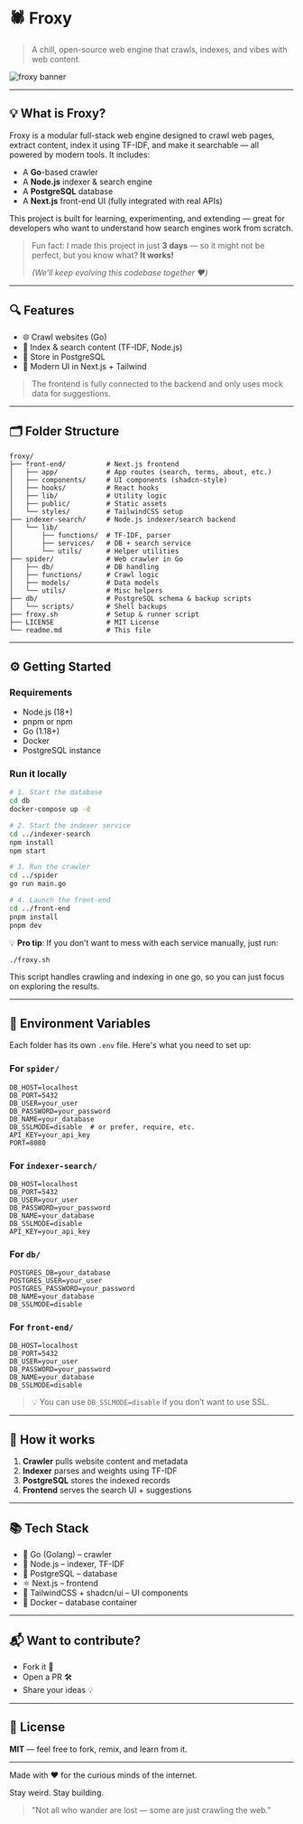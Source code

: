 # 🕷️ Froxy

> A chill, open-source web engine that crawls, indexes, and vibes with web content.

![froxy banner](https://aoxixugclqbvbuzttexn.supabase.co/storage/v1/object/public/dummy//Screenshot%20from%202025-05-30%2003-55-57.png)

---

## 💡 What is Froxy?

Froxy is a modular full-stack web engine designed to crawl web pages, extract content, index it using TF-IDF, and make it searchable — all powered by modern tools. It includes:

* A **Go**-based crawler
* A **Node.js** indexer & search engine
* A **PostgreSQL** database
* A **Next.js** front-end UI (fully integrated with real APIs)

This project is built for learning, experimenting, and extending — great for developers who want to understand how search engines work from scratch.

> Fun fact: I made this project in just **3 days** — so it might not be perfect, but you know what?
> **It works!**
>
> *(We’ll keep evolving this codebase together ❤️)*

---

## 🔍 Features

* 🌐 Crawl websites (Go)
* 🧠 Index & search content (TF-IDF, Node.js)
* 💃 Store in PostgreSQL
* 🎨 Modern UI in Next.js + Tailwind

> The frontend is fully connected to the backend and only uses mock data for suggestions.

---

## 🗂️ Folder Structure

```
froxy/
├── front-end/          # Next.js frontend
│   ├── app/            # App routes (search, terms, about, etc.)
│   ├── components/     # UI components (shadcn-style)
│   ├── hooks/          # React hooks
│   ├── lib/            # Utility logic
│   ├── public/         # Static assets
│   └── styles/         # TailwindCSS setup
├── indexer-search/     # Node.js indexer/search backend
│   └── lib/
│       ├── functions/  # TF-IDF, parser
│       ├── services/   # DB + search service
│       └── utils/      # Helper utilities
├── spider/             # Web crawler in Go
│   ├── db/             # DB handling
│   ├── functions/      # Crawl logic
│   ├── models/         # Data models
│   └── utils/          # Misc helpers
├── db/                 # PostgreSQL schema & backup scripts
│   └── scripts/        # Shell backups
├── froxy.sh            # Setup & runner script
├── LICENSE             # MIT License
└── readme.md           # This file
```

---

## ⚙️ Getting Started

### Requirements

* Node.js (18+)
* pnpm or npm
* Go (1.18+)
* Docker
* PostgreSQL instance

### Run it locally

```bash
# 1. Start the database
cd db
docker-compose up -d

# 2. Start the indexer service
cd ../indexer-search
npm install
npm start

# 3. Run the crawler
cd ../spider
go run main.go

# 4. Launch the front-end
cd ../front-end
pnpm install
pnpm dev
```

💡 **Pro tip**: If you don’t want to mess with each service manually, just run:

```bash
./froxy.sh
```

This script handles crawling and indexing in one go, so you can just focus on exploring the results.

---

## 🔐 Environment Variables

Each folder has its own `.env` file. Here's what you need to set up:

### For `spider/`

```env
DB_HOST=localhost
DB_PORT=5432
DB_USER=your_user
DB_PASSWORD=your_password
DB_NAME=your_database
DB_SSLMODE=disable  # or prefer, require, etc.
API_KEY=your_api_key
PORT=8080
```

### For `indexer-search/`

```env
DB_HOST=localhost
DB_PORT=5432
DB_USER=your_user
DB_PASSWORD=your_password
DB_NAME=your_database
DB_SSLMODE=disable
API_KEY=your_api_key
```

### For `db/`

```env
POSTGRES_DB=your_database
POSTGRES_USER=your_user
POSTGRES_PASSWORD=your_password
DB_NAME=your_database
DB_SSLMODE=disable
```

### For `front-end/`

```env
DB_HOST=localhost
DB_PORT=5432
DB_USER=your_user
DB_PASSWORD=your_password
DB_NAME=your_database
DB_SSLMODE=disable
```

> 💡 You can use `DB_SSLMODE=disable` if you don’t want to use SSL.

---

## 🧠 How it works

1. **Crawler** pulls website content and metadata
2. **Indexer** parses and weights using TF-IDF
3. **PostgreSQL** stores the indexed records
4. **Frontend** serves the search UI + suggestions

---

## 📚 Tech Stack

* 🐹 Go (Golang) – crawler
* 🔨 Node.js – indexer, TF-IDF
* 📀 PostgreSQL – database
* ⚛️ Next.js – frontend
* 🎨 TailwindCSS + shadcn/ui – UI components
* 🐳 Docker – database container

---

## 📬 Want to contribute?

* Fork it 🌛
* Open a PR 🛠️
* Share your ideas 💡

---

## 📜 License

**MIT** — feel free to fork, remix, and learn from it.

---

Made with ❤️ for the curious minds of the internet.

Stay weird. Stay building.

> "Not all who wander are lost — some are just crawling the web."
